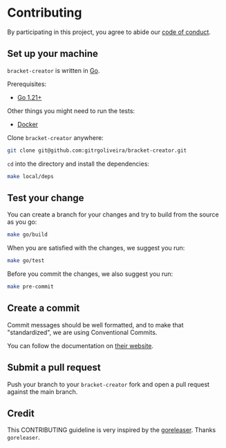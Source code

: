 # Contributing

By participating in this project, you agree to abide our
[code of conduct](https://github.com/gitrgoliveira/bracket-creator/blob/main/.github/CODE_OF_CONDUCT.md).

## Set up your machine

`bracket-creator` is written in [Go](https://golang.org/).

Prerequisites:

- [Go 1.21+](https://golang.org/doc/install)

Other things you might need to run the tests:

- [Docker](https://www.docker.com/)

Clone `bracket-creator` anywhere:

```sh
git clone git@github.com:gitrgoliveira/bracket-creator.git
```

`cd` into the directory and install the dependencies:

```sh
make local/deps
```

## Test your change

You can create a branch for your changes and try to build from the source as you go:

```sh
make go/build
```

When you are satisfied with the changes, we suggest you run:

```sh
make go/test
```

Before you commit the changes, we also suggest you run:

```sh
make pre-commit
```

## Create a commit

Commit messages should be well formatted, and to make that "standardized", we
are using Conventional Commits.

You can follow the documentation on
[their website](https://www.conventionalcommits.org).

## Submit a pull request

Push your branch to your `bracket-creator` fork and open a pull request against the main branch.

## Credit

This CONTRIBUTING guideline is very inspired by the [goreleaser](https://github.com/goreleaser/goreleaser/blob/main/CONTRIBUTING.md). Thanks `goreleaser`.
